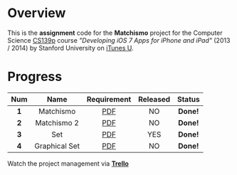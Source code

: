 # Overview
This is the **assignment** code for the **Matchismo** project for the Computer Science [CS139p](http://www.stanford.edu/class/cs193p) course *"Developing iOS 7 Apps for iPhone and iPad"* (2013 / 2014) by Stanford University on [iTunes U](https://itunes.apple.com/us/course/developing-ios-7-apps-for/id733644550).

# Progress
|  Num  |     Name      |               Requirement                | Released |  Status   |
| :---: | :-----------: | :--------------------------------------: | :------: | :-------: |
| **1** |   Matchismo   | [PDF](https://github.com/jessehao/Matchismo/blob/master/Docs/Developing%20iOS%207%20Apps_%20Assignment%201.pdf) |    NO    | **Done!** |
| **2** |  Matchismo 2  | [PDF](https://github.com/jessehao/Matchismo/blob/master/Docs/Developing%20iOS%207%20Apps_%20Assignment%202.pdf) |    NO    | **Done!** |
| **3** |      Set      | [PDF](https://github.com/jessehao/Matchismo/blob/master/Docs/Developing%20iOS%207%20Apps_%20Assignment%203.pdf) |   YES    | **Done!** |
| **4** | Graphical Set | [PDF](https://github.com/jessehao/Matchismo/blob/master/Docs/Developing%20iOS%207%20Apps_%20Assignment%204.pdf) |    NO    | **Done!** |

Watch the project management via [**Trello**](https://trello.com/b/aFZoFPw8)
